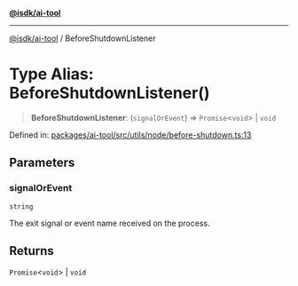 [**@isdk/ai-tool**](../README.md)

***

[@isdk/ai-tool](../globals.md) / BeforeShutdownListener

# Type Alias: BeforeShutdownListener()

> **BeforeShutdownListener**: (`signalOrEvent`) => `Promise`\<`void`\> \| `void`

Defined in: [packages/ai-tool/src/utils/node/before-shutdown.ts:13](https://github.com/isdk/ai-tool.js/blob/c084189f913fb955b91b492de68bd07ce78f8c82/src/utils/node/before-shutdown.ts#L13)

## Parameters

### signalOrEvent

`string`

The exit signal or event name received on the process.

## Returns

`Promise`\<`void`\> \| `void`
